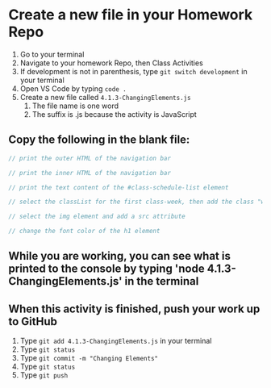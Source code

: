 # Create a new file in your Homework Repo

1. Go to your terminal
2. Navigate to your homework Repo, then Class Activities
3. If development is not in parenthesis, type `git switch development` in your terminal
4. Open VS Code by typing `code .`
5. Create a new file called `4.1.3-ChangingElements.js`
    1. The file name is one word
    2. The suffix is .js because the activity is JavaScript

## Copy the following in the blank file:

```javascript
// print the outer HTML of the navigation bar

// print the inner HTML of the navigation bar

// print the text content of the #class-schedule-list element

// select the classList for the first class-week, then add the class "week-1"

// select the img element and add a src attribute

// change the font color of the h1 element
```

## While you are working, you can see what is printed to the console by typing 'node 4.1.3-ChangingElements.js' in the terminal

## When this activity is finished, push your work up to GitHub

1. Type `git add 4.1.3-ChangingElements.js` in your terminal
2. Type `git status`
3. Type `git commit -m "Changing Elements"`
4. Type `git status`
5. Type `git push`
